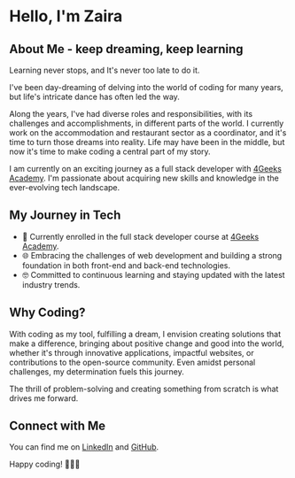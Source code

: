 # Hello, I'm Zaira

## About Me - keep dreaming, keep learning

Learning never stops, and It's never too late to do it. 

I've been day-dreaming of delving into the world of coding for many years, but life's intricate dance has often led the way. 

Along the years, I've had diverse roles and responsibilities, with its challenges and accomplishments, in different parts of the world. I currently work on the accommodation and restaurant sector as a coordinator, and it's time to turn those dreams into reality. Life may have been in the middle, but now it's time to make coding a central part of my story.

I am currently on an exciting journey as a full stack developer with [4Geeks Academy](https://www.4geeksacademy.co/). I'm passionate about acquiring new skills and knowledge in the ever-evolving tech landscape.

## My Journey in Tech

- 🚀 Currently enrolled in the full stack developer course at [4Geeks Academy](https://www.4geeksacademy.co/).
- 🌐 Embracing the challenges of web development and building a strong foundation in both front-end and back-end technologies.
- 🤓 Committed to continuous learning and staying updated with the latest industry trends.

## Why Coding?

With coding as my tool, fulfilling a dream, I envision creating solutions that make a difference, bringing about positive change and good into the world, whether it's through innovative applications, impactful websites, or contributions to the open-source community.  Even amidst personal challenges, my determination fuels this journey.

The thrill of problem-solving and creating something from scratch is what drives me forward.

## Connect with Me

You can find me on [LinkedIn](https://www.linkedin.com/in/zairagomezgil) and [GitHub](https://github.com/gilzaira).

Happy coding! 👩‍💻🚀
